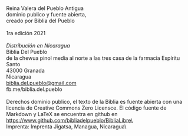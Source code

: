 \
Reina Valera del Pueblo Antigua\
dominio publico y fuente abierta,\
creado por Biblia del Pueblo\
\
1ra edición 2021\
\
*Distribución en Nicaragua*\
Biblia Del Pueblo\
de la chewua pinol media al norte a las tres casa de la farmacia Espíritu Santo\
43000 Granada\
Nicaragua\
biblia.del.pueblo@gmail.com\
fb.me/biblia.del.pueblo\
\
Derechos dominio publico, el texto de la Biblia es fuente abierta con una licencia de Creative Commons Zero Licensce. El código fuente de Markdown y LaTeX se encuentra en github en\
https://www.github.com/bibliadelpueblo/BibliaLibre\
\
Imprenta: Imprenta Jigatsa, Managua, Nicaragua\